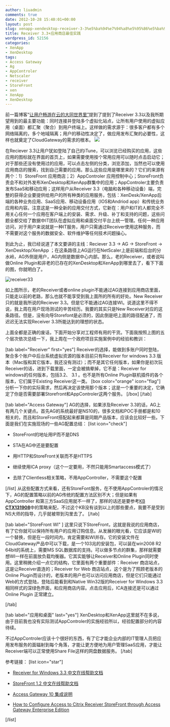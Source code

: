 ```yaml
---
author: liuadmin
comments: true
date: 2012-10-28 15:40:01+00:00
layout: post
slug: xenapp-xendesktop-receiver-3-3%e5%ba%94%e7%94%a8%e5%95%86%e5%ba%97%e6%9c%80%e4%bd%b3%e5%ae%9e%e8%b7%b5
title: Receiver 3.3+应用商店最佳实践
wordpress_id: 52156
categories:
- XenApp
- XenDesktop
tags:
- Access Gateway
- Ag
- AppControler
- Netscaler
- receiver
- StoreFront
- xen
- XenApp
- XenDesktop
---
```


前一篇博客“[让用户畅游在云的大同世界里”](http://martinliu.cn/2012/09/让用户畅游在云的大同世界里.html)提到了提到了Receiver 3.3以及我所期望用到的最主要功能：同时连接并登陆多个虚拟化站点，让所有用户使用的虚拟应用（桌面）都汇聚（聚合）到用户终端上。这样做的需求源于：很多客户都有多个网络隔离的，多个地域隔离；用户的移动性决定了，做应用发布汇聚的必要性，这样也就奠定了CloudGateway的需求的根本。<!-- more -->
[![](http://cdn1.martinliu.cn/wp-content/uploads/2012/09/cg-architecture-inpg_v2.png)](http://cdn1.martinliu.cn/wp-content/uploads/2012/09/cg-architecture-inpg_v2.png)

在Reciever 3.3让用户犹如登陆了自己的iTune，可以浏览已经购买的应用，这些应用的图标就在界面的首页上，如果需要使用按个常用应用可以随时点击启动它；对于那些还没有使用过的应用，可以点击左侧的分类，浏览添加，当然也可以使用应用商店的搜索，找到自己需要的应用。那么这些应用是哪里来的？它们的来源有两个：1）StoreFront 应用商店；2）AppControler 应用控制中心；StoreFront负责会不和对外发布XenDesktop和XenApp群集中的应用；AppControler主要负责发布SaaS和移动应用；这样用户从Receiver 3.3（电脑和各种移动设备）端，完整的获得企业要提供给用户的所有种类的应用服务，包括：XenDesk/XenApp后端的各种业务应用、SaaS应用、移动设备应用（IOS和Andriod app）和传统业务应用和内容。注意这是一种全新的应用交付方式，它新在：用户和IT的人都完全不用关心任何一个应用在客户端上的安装、需求、升级、补丁和支持的问题，这些问题全都交给了数据中IT团队在虚拟应用和桌面交付平台上统一管理。任何一种应用访问，对于用户来说就是一种IT服务，用户只需通过Receiver使用这种服务，而不需要对这个服务的数据安全、软件维护等任何技术问题操心。

到此为止，我已经说道了本文要讲的主线：Reciever 3.3 -> AG -> StoreFront -> XenDesktop/XenApp ；在这条路径上AG运行在NetScaler上是前端和后台的分水岭，AG外侧是用户，AG内侧是数据中心内部。那么，老的Receiver，或者说叫做Online Plugin和非老的已存在的XenDesktop和XenApp到哪里去了，看下下面的图，你就明白了。

![receiver33](http://martinliu.cn/wp-content/gallery/citrix/receiver33.png)

如上图所示，老的Receiver或者online plugin不能通过AG连接到应用商店里面，只能走以前的老路，那么也就不能享受到我上面所的所有的好处。New Receiver只的就是我所说的Reciever 3.3。但是它不能通过AG连接WI。说道这里不得不说，我上周在用户现场测试的辛苦经历。我要的其实只是New Receiver对应的这条路径。但是，没有向导Storefont是必须的，因此倒是吧上面的路径配通了，而迟迟无法实现Receiver 3.3所能达到的理想的状态。

上面全都是正确的废话，下面开始分享对工程师有用的干货。下面我按照上图的五个层次依次总结一下，我上周在一个政府项目实施案例中的经验和教训：

[tab label="Receiver" first="yes"]
Receiver的选择，能做到多账户同时登陆，聚合多个账户中后台系统虚拟资源的版本目前只有Receiver for windows 3.3 版本（Mac版和其它版本，我还没有测过）；而不是其它任何版本，如果你是初次玩Receiver的话，进到下载里面，一定会被搞晕掉，它不是：Receiver for windows的任何版本，包括3.2、 3.1 。也不是所有Online Plugin联机插件的各个版本，它们属于Existing Receiver这一类。 [box color="orange" icon="flag"]
分析一下你的实际需求，然后再决定该使用那个版本；这是一个重要的决定，它确定了你是否需要部署Storefront和AppControler这两个服务。
[/box]
[/tab]

[tab label="Access Gateway"]
AG的选择，如果涉及Receiver 3.3的话，AG上有两几个关键点。首先AG的系统最好是NS10的，很多文档和POC手册都是和10相关的，而且和StoreFront搭配起来都算是同期产品版本，应该会比较好一些。下面是我们在实施现场的一些AG配置总结：
[list icon="check"]



	
  * StoreFront的地址用IP而不是DNS

	
  * STA在AG中还是要配置

	
  * 用HTTP和StoreFront关联而不是HTTPS

	
  * 继续使用ICA proxy（这个一定要用，不然只能用Smartaccess模式了）

	
  * 去除了Clientless相关策略，不用AppController，不需要这个配置


[/list]
从这些配置方式来看，还有StoreFont服务，在不使用AppControler的情况下，AG的配置策略以前的AG传统的配置方法区别不大；但是如果有AppController 和第三方SaaS应用就不一样了，那样的话还是要参考[KB **CTX131908**](http://support.citrix.com/article/CTX131908)中的策略来配，不过这个KB没有谈到以上的那些要点，我要不是受到NS大师的指导，几乎就被带到沟里去了。
[/tab]

[tab label="StoreFront WI" ]
这里只说下StoreFront，这就是我说的应用商店，有了它你就可以保持所有用户的应用订购信息。从发展的眼光看，它应该是WI的一个替换，但是在一段时间内，肯定需要和WI并存。它的安装文件在CloudGateway产品中可以下载，是一个103兆的安装包，可以装在win2008 R2 64bit的系统上，需要MS SQL数据库的支持。可以做多节点的群集，那样就需要想WI一样在前面放负载均衡器。它其实能够让Receiver和Online Plugin同时使用。这里稍微介绍一点它的结构，它里面有两个重要部件：Receiver 商店站点，这是让Receiver直连的；Receiver for Web 商店站点，这个是为了照顾老版本的Online Plugin而设计的，老版本的用户也可以访问应用商店，但是它们只能通过Web的方式登陆，登陆后能看到和Native Win32版的Receiver for Windows 3.3相同样式的深绿色界面，和应用商店内容。点击应用后，ICA连接还是可以通过Online Plugin 正常建立。

[/tab]

[tab label="应用和桌面" last="yes"]
XenDesktop和XenApp这里就不在多说，由于目前我也没有实际测试AppControler的实施经验所以，经验配置部分的内容待续。

不过AppControler应该十个很好的东西，有了它才能企业内部的IT管理人员把应用发布服务的面辐射到每个角落，才能让更方便地为用户管理SaaS应用，才能让Receiver端可以正常使用Share File这样的网盘数据服务。
[/tab]

参考链接：
[list icon="star"]




  * [Receiver for Windows 3.3 中文在线帮助文档](http://support.citrix.com/proddocs/topic/receiver-windows-33/nl/zh/cn/receiver-windows-wrapper.html?locale=cn)


  * [StoreFront 1.2 中文在线帮助文档](http://support.citrix.com/proddocs/topic/dws-storefront-12/nl/zh/cn/dws-version-wrapper.html?locale=cn)


  * [Access Gateway 10 集成说明](http://support.citrix.com/proddocs/topic/access-gateway/nl/zh/access-gateway-10/agee-xa-xd-integration-edocs-landing.html)


  * [How to Configure Access to Citrix Receiver StoreFront through Access Gateway Enterprise Edition](http://support.citrix.com/article/CTX131908)


[/list]
